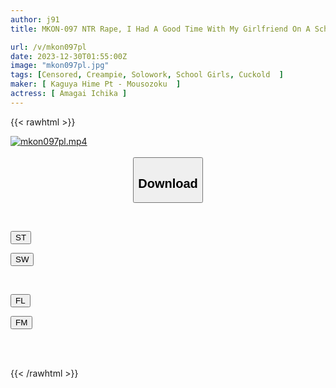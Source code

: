 ```yaml
---
author: j91
title: MKON-097 NTR Rape, I Had A Good Time With My Girlfriend On A School Trip, But I Was Beaten Up By A Brutal DQN Group And Told To "please Like Her", Then Raped And Creampied In Front Of Me. Kazuka Amami

url: /v/mkon097pl
date: 2023-12-30T01:55:00Z
image: "mkon097pl.jpg"
tags: [Censored, Creampie, Solowork, School Girls, Cuckold	]
maker: [ Kaguya Hime Pt - Mousozoku  ]
actress: [ Amagai Ichika ]
---
```



{{< rawhtml >}}

<div class="video" data-videoid="0JrM4dQAXki62m">
    <a href="javascript:;">
        <img src="/v/mkon097pl/mkon097pl.jpg" width="WIDTH" height="HEIGHT" alt="mkon097pl.mp4" loading="lazy">
    </a>
</div>

<script type="text/javascript" src="https://j91.asia/asset/on-demand-st.js"></script>

<br>
  <link rel="stylesheet" href="https://j91.asia/asset/bs5.css">
  
  <center>
  <button class="btn btn-primary" type="button" data-bs-toggle="collapse" data-bs-target=".multi-collapse" aria-expanded="false" aria-controls="multiCollapseExample1 multiCollapseExample2"><h2>Download</h2></button></center>
</p>
<div class="row">
  <div class="col">
    <div class="collapse multi-collapse" id="multiCollapseExample1">
      <div class="card card-body">
	      	      <br>
<div class="buttons">  
<p><a href="https://streamtape.to/v/0JrM4dQAXki62m" target="_blank"><button class="btn-hover color-3"><i class="fa fa-download"></i> ST</button></a></p>
<p><a href="https://flaswish.com/1bdpodgne6a6" target="_blank"><button class="btn-hover color-2"><i class="fa fa-download"></i> SW</button></a></p></div>
    </div>
  </div>
</div>
  <div class="col">
    <div class="collapse multi-collapse" id="multiCollapseExample2">
      <div class="card card-body">
	      <br>
<div class="buttons">
<p><a href="javascript:;" target="_blank"><button class="btn-hover color-9"><i class="fa fa-download"></i> FL</button></a></p>
<p><a href="javascript:;" target="_blank"><button class="btn-hover color-8"><i class="fa fa-download"></i> FM</button></a></p></div>
<br><br>
      </div>
    </div>
  </div>
</div>

{{< /rawhtml >}}